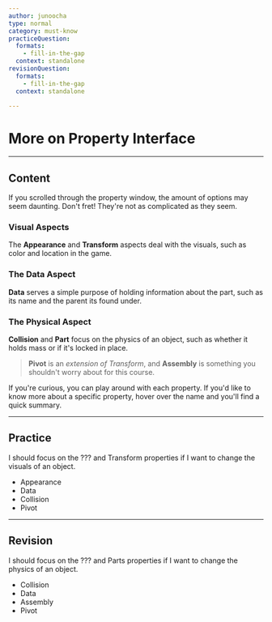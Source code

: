 ```yaml
---
author: junoocha
type: normal
category: must-know
practiceQuestion:
  formats:
    - fill-in-the-gap
  context: standalone
revisionQuestion:
  formats:
    - fill-in-the-gap
  context: standalone

---
```


# More on Property Interface

---

## Content

If you scrolled through the property window, the amount of options may seem daunting. Don't fret! They're not as complicated as they seem.

### Visual Aspects
The **Appearance** and **Transform** aspects deal with the visuals, such as color and location in the game.

### The Data Aspect
**Data** serves a simple purpose of holding information about the part, such as its name and the parent its found under.

### The Physical Aspect
**Collision** and **Part** focus on the physics of an object, such as whether it holds mass or if it's locked in place.

> **Pivot** is an *extension of Transform*, and **Assembly** is something you shouldn't worry about for this course. 

If you're curious, you can play around with each property. If you'd like to know more about a specific property, hover over the name and you'll find a quick summary.

---

## Practice

I should focus on the ??? and Transform properties if I want to change the visuals of an object.

- Appearance
- Data
- Collision
- Pivot

---

## Revision

I should focus on the ??? and Parts properties if I want to change the physics of an object.

- Collision
- Data
- Assembly
- Pivot
